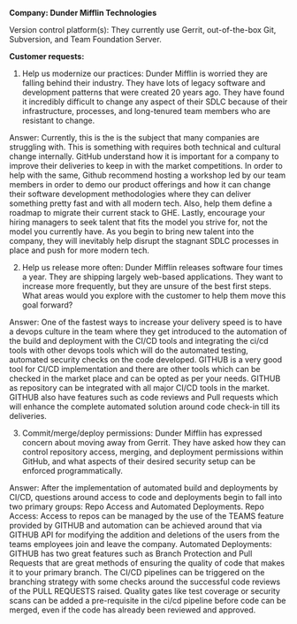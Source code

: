 **Company: Dunder Mifflin Technologies**

Version control platform(s): They currently use Gerrit, out-of-the-box Git, Subversion, and Team Foundation Server.

**Customer requests:**

1) Help us modernize our practices: Dunder Mifflin is worried they are falling behind their industry. They have lots of legacy software and development patterns that were created 20 years ago. They have found it incredibly difficult to change any aspect of their SDLC because of their infrastructure, processes, and long-tenured team members who are resistant to change.

Answer: Currently, this is the is the subject that many companies are struggling with. This is something with requires both technical and cultural change internally. GitHub understand how it is important for a company to improve their deliveries to keep in with the market competitions. In order to help with the same, Github recommend hosting a workshop led by our team members in order to demo our product offerings and how it can change their software development methodologies where they can deliver something pretty fast and with all modern tech. Also, help them define a roadmap to migrate their current stack to GHE.
Lastly, encourage your hiring managers to seek talent that fits the model you strive for, not the model you currently have. As you begin to bring new talent into the company, they will inevitably help disrupt the stagnant SDLC processes in place and push for more modern tech.

2) Help us release more often: Dunder Mifflin releases software four times a year. They are shipping largely web-based applications. They want to increase more frequently, but they are unsure of the best first steps. What areas would you explore with the customer to help them move this goal forward?

Answer: One of the fastest ways to increase your delivery speed is to have a devops culture in the team where they get introduced to the automation of the build and deployment with the CI/CD tools and integrating the ci/cd tools with other devops tools which will do the automated testing, automated security checks on the code developed. 
GITHUB is a very good tool for CI/CD implementation and there are other tools which can be checked in the market place and can be opted as per your needs. GITHUB as repository can be integrated with all major CI/CD tools in the market. GITHUB also have features such as code reviews and Pull requests which will enhance the complete automated solution around code check-in till its deliveries.

3) Commit/merge/deploy permissions: Dunder Mifflin has expressed concern about moving away from Gerrit. They have asked how they can control repository access, merging, and deployment permissions within GitHub, and what aspects of their desired security setup can be enforced programmatically.

Answer:
After the implementation of automated build and deployments by CI/CD, questions around access to code and deployments begin to fall into two primary groups: Repo Access and Automated Deployments.
Repo Access:
Access to repos can be managed by the use of the TEAMS feature provided by GITHUB and automation can be achieved around that via GITHUB API for modifying the addition and deletions of the users from the teams employees join and leave the company.
Automated Deployments:
GITHUB has two great features such as Branch Protection and Pull Requests that are great methods of ensuring the quality of code that makes it to your primary branch. The CI/CD pipelines can be triggered on the branching strategy with some checks around the successful code reviews of the PULL REQUESTS raised. Quality gates like test coverage or security scans can be added a pre-requisite in the ci/cd pipeline before code can be merged, even if the code has already been reviewed and approved.
